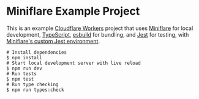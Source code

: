 # Miniflare Example Project

This is an example [Cloudflare Workers](https://workers.cloudflare.com/) project
that uses [Miniflare](https://github.com/cloudflare/miniflare) for local
development, [TypeScript](https://www.typescriptlang.org/),
[esbuild](https://github.com/evanw/esbuild) for bundling, and
[Jest](https://jestjs.io/) for testing, with
[Miniflare's custom Jest environment](https://v2.miniflare.dev/jest.html).

```shell
# Install dependencies
$ npm install
# Start local development server with live reload
$ npm run dev
# Run tests
$ npm test
# Run type checking
$ npm run types:check
```
